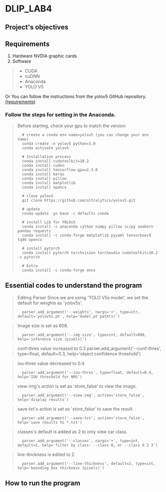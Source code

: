 # DLIP_LAB4

## Project's objectives

## Requirements
1. Hardware
NVDIA graphic cards
2. Software
> * CUDA
> * cuDNN
> * Anaconda
> * YOLO V5


    

Or You can follow the instructions from the yolov5 GitHub repository. [(requirements)](https://github.com/ultralytics/yolov5/blob/master/requirements.txt)


### Follow the steps for setting in the Anaconda. 
>   Before starting, check your gpu to match the version
>   
>       # create a conda env name=yolov5 (you can change your env name)
>       conda create -n yolov5 python=3.8
>       conda activate yolov5
>       
>       # Installation process
>       conda install cudatoolkit=10.2
>       conda install cudnn
>       conda install tensorflow-gpu=2.3.0
>       conda install keras
>       conda install pillow
>       conda install matplotlib
>       conda install opencv
>       
>       # clone yolov5
>       git clone https://github.com/ultralytics/yolov5.git
>       
>       # update
>       conda update -yn base -c defaults conda
>       
>       # install Lib for YOLOv5
>       conda install -c anaconda cython numpy pillow scipy seaborn pandas requests
>       conda install -c conda-forge matplotlib pyyaml tensorboard tqdm opencv 
>   
>       # install pytorch
>       conda install pytorch torchvision torchaudio cudatoolkit=10.2 -c pytorch
>      
>       # Extra
>       conda install -c conda-forge onnx
    
## Essential codes to understand the program

>   Editing Parser
>   Since we are using 'YOLO V5s model', we set the default for weights as 'yolov5s'.
>   
>       parser.add_argument('--weights', nargs='+', type=str, default='yolov5s.pt', help='model.pt path(s)')

>   Image size is set as 608.
>   
>       parser.add_argument('--img-size', type=int, default=608, help='inference size (pixels)')

>   conf-thres value increased to 0.3
>       parser.add_argument('--conf-thres', type=float, default=0.3, help='object confidence threshold')

>   iou-thres value decreased to 0.4
>   
>       parser.add_argument('--iou-thres', type=float, default=0.4, help='IOU threshold for NMS')

>   view-img's action is set as 'store_false' to view the image. 
>   
>       parser.add_argument('--view-img', action='store_false', help='display results')
    
>   save-txt's action is set as 'store_false' to save the result.
>   
>       parser.add_argument('--save-txt', action='store_false', help='save results to *.txt')

>   classes's default is added as 2 to only view car class.
>   
>       parser.add_argument('--classes', nargs='+', type=int, default=2, help='filter by class: --class 0, or --class 0 2 3')

>   line-thickness is edited to 2.
>   
>       parser.add_argument('--line-thickness', default=2, type=int, help='bounding box thickness (pixels)')






## How to run the program
